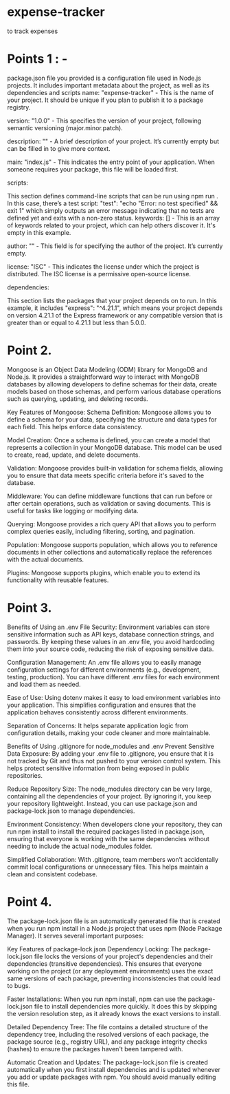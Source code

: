# expense-tracker

to track expenses

# Points 1 : -

package.json file you provided is a configuration file used in Node.js projects.
It includes important metadata about the project, as well as its dependencies and scripts
name: "expense-tracker" - This is the name of your project. It should be unique if you plan to publish it to a package registry.

version: "1.0.0" - This specifies the version of your project, following semantic versioning (major.minor.patch).

description: "" - A brief description of your project. It’s currently empty but can be filled in to give more context.

main: "index.js" - This indicates the entry point of your application. When someone requires your package, this file will be loaded first.

scripts:

This section defines command-line scripts that can be run using npm run <script-name>.
In this case, there’s a test script: "test": "echo \"Error: no test specified\" && exit 1" which simply outputs an error message indicating that no tests are defined yet and exits with a non-zero status.
keywords: [] - This is an array of keywords related to your project, which can help others discover it. It's empty in this example.

author: "" - This field is for specifying the author of the project. It’s currently empty.

license: "ISC" - This indicates the license under which the project is distributed. The ISC license is a permissive open-source license.

dependencies:

This section lists the packages that your project depends on to run.
In this example, it includes "express": "^4.21.1", which means your project depends on version 4.21.1 of the Express framework or any compatible version that is greater than or equal to 4.21.1 but less than 5.0.0.

# Point 2.

Mongoose is an Object Data Modeling (ODM) library for MongoDB and Node.js. It provides a straightforward way to interact with MongoDB databases by allowing developers to define schemas for their data, create models based on those schemas, and perform various database operations such as querying, updating, and deleting records.

Key Features of Mongoose:
Schema Definition: Mongoose allows you to define a schema for your data, specifying the structure and data types for each field. This helps enforce data consistency.

Model Creation: Once a schema is defined, you can create a model that represents a collection in your MongoDB database. This model can be used to create, read, update, and delete documents.

Validation: Mongoose provides built-in validation for schema fields, allowing you to ensure that data meets specific criteria before it's saved to the database.

Middleware: You can define middleware functions that can run before or after certain operations, such as validation or saving documents. This is useful for tasks like logging or modifying data.

Querying: Mongoose provides a rich query API that allows you to perform complex queries easily, including filtering, sorting, and pagination.

Population: Mongoose supports population, which allows you to reference documents in other collections and automatically replace the references with the actual documents.

Plugins: Mongoose supports plugins, which enable you to extend its functionality with reusable features.

# Point 3.

Benefits of Using an .env File
Security: Environment variables can store sensitive information such as API keys, database connection strings, and passwords. By keeping these values in an .env file, you avoid hardcoding them into your source code, reducing the risk of exposing sensitive data.

Configuration Management: An .env file allows you to easily manage configuration settings for different environments (e.g., development, testing, production). You can have different .env files for each environment and load them as needed.

Ease of Use: Using dotenv makes it easy to load environment variables into your application. This simplifies configuration and ensures that the application behaves consistently across different environments.

Separation of Concerns: It helps separate application logic from configuration details, making your code cleaner and more maintainable.

Benefits of Using .gitignore for node_modules and .env
Prevent Sensitive Data Exposure: By adding your .env file to .gitignore, you ensure that it is not tracked by Git and thus not pushed to your version control system. This helps protect sensitive information from being exposed in public repositories.

Reduce Repository Size: The node_modules directory can be very large, containing all the dependencies of your project. By ignoring it, you keep your repository lightweight. Instead, you can use package.json and package-lock.json to manage dependencies.

Environment Consistency: When developers clone your repository, they can run npm install to install the required packages listed in package.json, ensuring that everyone is working with the same dependencies without needing to include the actual node_modules folder.

Simplified Collaboration: With .gitignore, team members won’t accidentally commit local configurations or unnecessary files. This helps maintain a clean and consistent codebase.

# Point 4.

The package-lock.json file is an automatically generated file that is created when you run npm install in a Node.js project that uses npm (Node Package Manager). It serves several important purposes:

Key Features of package-lock.json
Dependency Locking: The package-lock.json file locks the versions of your project's dependencies and their dependencies (transitive dependencies). This ensures that everyone working on the project (or any deployment environments) uses the exact same versions of each package, preventing inconsistencies that could lead to bugs.

Faster Installations: When you run npm install, npm can use the package-lock.json file to install dependencies more quickly. It does this by skipping the version resolution step, as it already knows the exact versions to install.

Detailed Dependency Tree: The file contains a detailed structure of the dependency tree, including the resolved versions of each package, the package source (e.g., registry URL), and any package integrity checks (hashes) to ensure the packages haven't been tampered with.

Automatic Creation and Updates: The package-lock.json file is created automatically when you first install dependencies and is updated whenever you add or update packages with npm. You should avoid manually editing this file.
